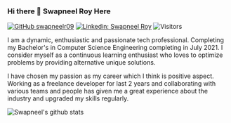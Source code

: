 ### Hi there 👋 Swapneel Roy Here

[![GitHub swapneelr09](https://img.shields.io/github/followers/swapneelr09?label=follow&style=social)](https://github.com/swapneelr09)
[![Linkedin: Swapneel Roy](https://img.shields.io/badge/-Khushboo%20Verma-blue?style=flat-square&logo=Linkedin&logoColor=white&link=https://www.linkedin.com/in/swapneelr09/)](https://www.linkedin.com/in/swapneelr09/)
![Visitors](https://visitor-badge.glitch.me/badge?page_id=swapneelr09&left_color=gray&right_color=blue)

I am a dynamic, enthusiastic and passionate tech professional. Completing my Bachelor's in Computer Science Engineering completing in July 2021. I consider myself as a continuous learning enthusiast who loves to optimize problems by providing alternative unique solutions. 

I have chosen my passion as my career which I think is positive aspect. Working as a freelance developer for last 2 years and collaborating with various teams and people has given me a great experience about the industry and upgraded my skills regularly.


<!--
**swapneelr09/swapneelr09** is a ✨ _special_ ✨ repository because its `README.md` (this file) appears on your GitHub profile.

Here are some ideas to get you started:

- 🔭 I’m currently working on ...
- 🌱 I’m currently learning ...
- 👯 I’m looking to collaborate on ...
- 🤔 I’m looking for help with ...
- 💬 Ask me about ...
- 📫 How to reach me: ...
- 😄 Pronouns: ...
- ⚡ Fun fact: ...
-->


![Swapneel's github stats](https://github-readme-stats.vercel.app/api?username=swapneelr09&show_icons=true&hide_border=true)
